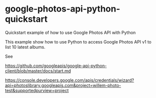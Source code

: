 # google-photos-api-python-quickstart
Quickstart example of how to use Google Photos API with Python

This example show how to use Python to access Google Photos API v1 to list 10 latest albums.

See 

https://github.com/googleapis/google-api-python-client/blob/master/docs/start.md

https://console.developers.google.com/apis/credentials/wizard?api=photoslibrary.googleapis.com&project=willem-photo-test&supportedpurview=project